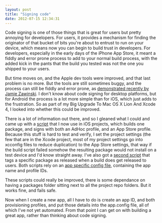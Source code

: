 ```yaml
---
layout: post
title: "Signing code"
date: 2012-07-15 12:34:31
---
```

Code signing is one of those things that is great for users but pretty annoying for developers. For users, it provides a mechanism for finding the originator of that bucket of bits you're about to entrust to run on your device, which means now you can begin to build trust in developers. For developers, especially in the early days of the iPhone App Store, it meant a fiddly and error prone process to add to your normal build process, with the added kick in the pants that the build you tested was not the one you shipped to your users.

But time moves on, and the Apple dev tools were improved, and that last problem is no more. But the tools are still sometimes buggy, and the process can still be fiddly and error prone, as [demonstrated recently by Jamie Zawinski](http://www.jwz.org/blog/2012/07/how-do-i-install-an-xcode-archive-build-on-my-device/). I don't know about code signing for desktop platforms, but for Android the process is a lot more simple than for iOS, which just adds to the frustration. So as part of my Big Upgrade To Mac OS X Lion And Xcode 4, I looked into whether this could be improved.

There is a lot of information out there, and so I gleaned what I could and came up with a [script](https://github.com/mbaltaks/vomitorium/blob/master/make-packages) that I now use in iOS projects, which builds one package, and signs with both an AdHoc profile, and an App Store profile. Because this stuff is hard to test and verify, I set the project settings (the few that are in the Xcode project, most of my project settings go into xcconfig files to reduce duplication) to the App Store settings, that way if the build script failed somehow the resulting package would not install on a test device and I'd know straight away. I've also got a [second script](https://github.com/mbaltaks/vomitorium/blob/master/tag-release) that tags a specific package as released when a build does get released to users. Both scripts rely on an [app specific config file](https://github.com/mbaltaks/vomitorium/blob/master/app.config), containing the app name and profile IDs.

These scripts could really be improved, there is some dependance on having a packages folder sitting next to all the project repo folders. But it works fine, and fails safe.

Now when I create a new app, all I have to do is create an app ID, and both provisioning profiles, and put those details into the app.config file, all of which I've not yet automated. From that point I can get on with building a great app, rather than thinking about code signing.
